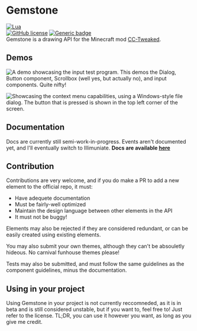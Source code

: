 # Gemstone
[![Lua](https://img.shields.io/badge/Lua-2C2D72?style=for-the-badge&logo=lua&logoColor=white)](https://www.lua.org/)  
[![GitHub license](https://img.shields.io/github/license/Naereen/StrapDown.js.svg)](https://github.com/znepb/cc-drawing-api/blob/master/LICENSE) [![Generic badge](https://img.shields.io/badge/Read%20the-docs-green.svg)](https://znepb.github.io/cc-drawing-api/docs/index.html)  
Gemstone is a drawing API for the Minecraft mod [CC-Tweaked](https://tweaked.cc).

## Demos
![A demo showcasing the input test program. This demos the Dialog, Button component, Scrollbox (well yes, but actually no), and input components. Quite nifty!](https://i.znepb.me/husky-unfortunate-product.gif "A demo showcasing the input test program. This demos the Dialog, Button component, Scrollbox (well yes, but actually no), and input components. Quite nifty!")

![Showcasing the context menu capabilities, using a Windows-style file dialog. The button that is pressed is shown in the top left corner of the screen.](https://i.znepb.me/diligent-careless-motor.gif "Showcasing the context menu capabilities, using a Windows-style file dialog. The button that is pressed is shown in the top left corner of the screen.")

## Documentation
Docs are currently still semi-work-in-progress. Events aren't documented yet, and I'll eventually switch to Illimuniate. 
**Docs are available [here](https://znepb.github.io/cc-drawing-api/docs/index.html)**

## Contribution
Contributions are very welcome, and if you do make a PR to add a new element to the official repo, it must:
- Have adequete documentation
- Must be fairly-well optimized
- Maintain the design language between other elements in the API
- It must not be buggy!  
  
Elements may also be rejected if they are considered redundant, or can be easily created using existing elements.

You may also submit your own themes, although they can't be absouletly hideous. No carnival funhouse themes please!

Tests may also be submitted, and must follow the same guidelines as the component guidelines, minus the documentation.

## Using in your project
Using Gemstone in your project is not currently reccomneded, as it is in beta and is still considered unstable, but if you want to, feel free to! Just refer to the license. TL;DR, you can use it however you want, as long as you give me credit.